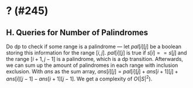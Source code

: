 # ? (#245)

## H. Queries for Number of Palindromes
Do dp to check if some range is a palindrome — let $pal[i][j]$ be a boolean storing this information for the range $[i,j]$. $pal[i][j]$ is true if $s[i]==s[j]$ and the range $[i+1,j-1]$ is a palindrome, which is a dp transition. Afterwards, we can sum up the amount of palindromes in each range with inclusion exclusion. With $ans$ as the sum array, $ans[i][j] = pal[i][j]+ans[i+1][j]+ans[i][j-1]-ans[i+1][j-1]$. We get a complexity of $O(|S|^2)$.